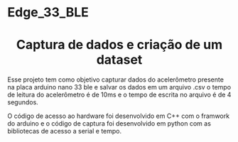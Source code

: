 # Edge_33_BLE

<h1 align="center"> Captura de dados e criação de um dataset</h1>

Esse projeto tem como objetivo capturar dados do acelerômetro presente na placa arduino nano 33 ble e salvar os dados em um arquivo .csv
o tempo de leitura do acelerômetro é de 10ms e o tempo de escrita no arquivo é de 4 segundos.

O código de acesso ao hardware foi desenvolvido em C++ com o framwork do arduino e o código de captura foi desenvolvido em python com as bibliotecas de
acesso a serial e tempo.

